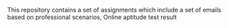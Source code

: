 This repository contains a set of assignments which include a set of emails based on professional scenarios,
Online aptitude test result
